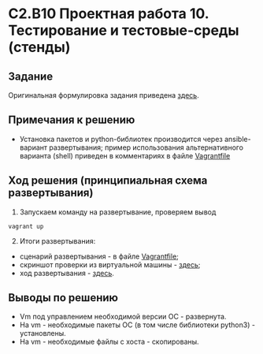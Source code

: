 # C2.B10  Проектная работа 10. Тестирование и тестовые-среды (стенды)


## Задание

Оригинальная формулировка задания приведена [здесь](./TASK.md).

## Примечания к решению

- Установка пакетов и python-библиотек производится через ansible-вариант развертывания; 
  пример использования альтернативного варианта (shell) приведен в комментариях в файле [Vagrantfile](./Vagrantfile)

## Ход решения (принципиальная схема развертывания)

1. Запускаем команду на развертывание, проверяем вывод
```
vagrant up
```

2. Итоги развертывания:
- сценарий развертывания - в файле [Vagrantfile](./Vagrantfile);
- скриншот проверки из виртуальной машины - [здесь](./out-results-screenshot_2022-02-15_18-30-42.png);
- ход развертывания  - [здесь](./out-vagrant_up.log).

## Выводы по решению

- Vm под управлением необходимой версии ОС - развернута.
- На vm - необходимые пакеты ОС (в том числе библиотеки python3) - установлены.
- На vm - необходимые файлы с хоста - скопированы.

